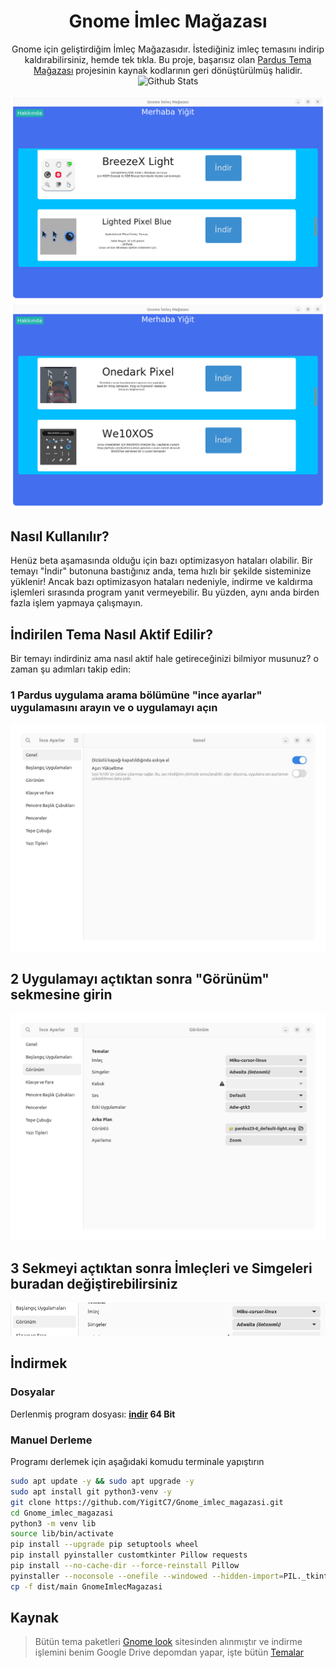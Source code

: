 
<div align="center">

# Gnome İmlec Mağazası

Gnome için geliştirdiğim İmleç Mağazasıdır. İstediğiniz imleç temasını indirip kaldırabilirsiniz, hemde tek tıkla. Bu proje, başarısız olan <a href="https://github.com/YigitC7/PardusTemaStore"> Pardus Tema Mağazası</a> projesinin kaynak kodlarının geri dönüştürülmüş halidir.
  <a>
    <img src="https://github.com/SabanGnc/SabanGnc/assets/139702707/cc75e47a-eda0-498f-bc38-1a9a3e6ea37c" alt="Github Stats" width="1200">
  </a>
  
  ![image](IMG/win/win1.png)
  ![image](IMG/win/win2.png)

</div>

## Nasıl Kullanılır?
Henüz beta aşamasında olduğu için bazı optimizasyon hataları olabilir. Bir temayı "İndir" butonuna bastığınız anda, tema hızlı bir şekilde sisteminize yüklenir! Ancak bazı optimizasyon hataları nedeniyle, indirme ve kaldırma işlemleri sırasında program yanıt vermeyebilir. Bu yüzden, aynı anda birden fazla işlem yapmaya çalışmayın.

## İndirilen Tema Nasıl Aktif Edilir?
Bir temayı indirdiniz ama nasıl aktif hale getireceğinizi bilmiyor musunuz? o zaman şu adımları takip edin:
### 1 Pardus uygulama arama bölümüne "ince ayarlar" uygulamasını arayın ve o uygulamayı açın
![image](IMG/win/ornek.png)
## 2 Uygulamayı açtıktan sonra "Görünüm" sekmesine girin
![image](IMG/win/ornek2.png)
## 3 Sekmeyi açtıktan sonra İmleçleri ve Simgeleri buradan değiştirebilirsiniz
![image](IMG/win/ornek3.png)

## İndirmek

### Dosyalar
Derlenmiş program dosyası: <b><a href="https://github.com/YigitC7/Gnome_imlec_magazasi/releases/download/1.0/Gnome_imlec_magazasi_1.0.tar.xz">indir</a> 64 Bit</b>

### Manuel Derleme
Programı derlemek için aşağıdaki komudu terminale yapıştırın
```bash	
sudo apt update -y && sudo apt upgrade -y
sudo apt install git python3-venv -y
git clone https://github.com/YigitC7/Gnome_imlec_magazasi.git
cd Gnome_imlec_magazasi
python3 -m venv lib
source lib/bin/activate
pip install --upgrade pip setuptools wheel
pip install pyinstaller customtkinter Pillow requests
pip install --no-cache-dir --force-reinstall Pillow
pyinstaller --noconsole --onefile --windowed --hidden-import=PIL._tkinter_finder --hidden-import=PIL._imagingtk main.py
cp -f dist/main GnomeImlecMagazasi
```

## Kaynak
>Bütün tema paketleri <a href="https://www.gnome-look.org/browse/">Gnome look</a> sitesinden alınmıştır ve indirme işlemini benim Google Drive depomdan yapar, işte bütün <a href="https://drive.google.com/drive/folders/1pMVBmQWIJZRVufvMEMjYwO-ck17EqKq1?usp=drive_link">Temalar</a>


